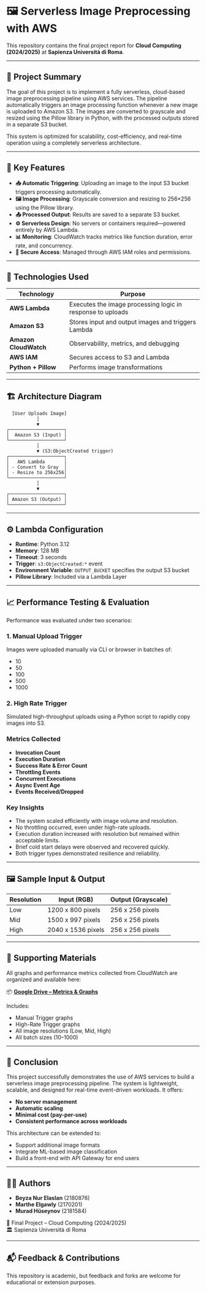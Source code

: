 # 🖼️ Serverless Image Preprocessing with AWS

This repository contains the final project report for **Cloud Computing (2024/2025)** at **Sapienza Università di Roma**.

---

## 📘 Project Summary

The goal of this project is to implement a fully serverless, cloud-based image preprocessing pipeline using AWS services. The pipeline automatically triggers an image processing function whenever a new image is uploaded to Amazon S3. The images are converted to grayscale and resized using the Pillow library in Python, with the processed outputs stored in a separate S3 bucket.

This system is optimized for scalability, cost-efficiency, and real-time operation using a completely serverless architecture.

---

## 🚀 Key Features

- **📥 Automatic Triggering**: Uploading an image to the input S3 bucket triggers processing automatically.
- **🖼️ Image Processing**: Grayscale conversion and resizing to 256×256 using the Pillow library.
- **📤 Processed Output**: Results are saved to a separate S3 bucket.
- **⚙️ Serverless Design**: No servers or containers required—powered entirely by AWS Lambda.
- **📊 Monitoring**: CloudWatch tracks metrics like function duration, error rate, and concurrency.
- **🔐 Secure Access**: Managed through AWS IAM roles and permissions.

---

## 🧰 Technologies Used

| Technology        | Purpose                                                    |
|-------------------|------------------------------------------------------------|
| **AWS Lambda**     | Executes the image processing logic in response to uploads |
| **Amazon S3**      | Stores input and output images and triggers Lambda         |
| **Amazon CloudWatch** | Observability, metrics, and debugging                    |
| **AWS IAM**        | Secures access to S3 and Lambda                            |
| **Python + Pillow**| Performs image transformations                             |

---

## 🏗️ Architecture Diagram

```text
  [User Uploads Image]
           │
           ▼
┌────────────────────┐
│  Amazon S3 (Input) │
└────────────────────┘
           │
           ▼ (S3:ObjectCreated trigger)
┌────────────────────┐
│   AWS Lambda       │
│ - Convert to Gray  │
│ - Resize to 256x256│
└────────────────────┘
           │
           ▼
┌────────────────────┐
│ Amazon S3 (Output) │
└────────────────────┘
```


---

## ⚙️ Lambda Configuration

- **Runtime**: Python 3.12
- **Memory**: 128 MB
- **Timeout**: 3 seconds
- **Trigger**: `s3:ObjectCreated:*` event
- **Environment Variable**: `OUTPUT_BUCKET` specifies the output S3 bucket
- **Pillow Library**: Included via a Lambda Layer

---

## 📈 Performance Testing & Evaluation

Performance was evaluated under two scenarios:

### 1. Manual Upload Trigger

Images were uploaded manually via CLI or browser in batches of:
- 10
- 50
- 100
- 500
- 1000

### 2. High Rate Trigger

Simulated high-throughput uploads using a Python script to rapidly copy images into S3.

### Metrics Collected

- **Invocation Count**
- **Execution Duration**
- **Success Rate & Error Count**
- **Throttling Events**
- **Concurrent Executions**
- **Async Event Age**
- **Events Received/Dropped**

### Key Insights

- The system scaled efficiently with image volume and resolution.
- No throttling occurred, even under high-rate uploads.
- Execution duration increased with resolution but remained within acceptable limits.
- Brief cold start delays were observed and recovered quickly.
- Both trigger types demonstrated resilience and reliability.

---

## 🖼️ Sample Input & Output

| Resolution | Input (RGB)        | Output (Grayscale) |
|------------|--------------------|--------------------|
| Low        | 1200 x 800 pixels  | 256 x 256 pixels   |
| Mid        | 1500 x 997 pixels  | 256 x 256 pixels   |
| High       | 2040 x 1536 pixels | 256 x 256 pixels   |

---

## 📁 Supporting Materials

All graphs and performance metrics collected from CloudWatch are organized and available here:

📦 **[Google Drive – Metrics & Graphs](https://drive.google.com/drive/folders/190IXUecx4ZmLunxUyIfHdl-hzswfxg6B?usp=sharing)**

Includes:
- Manual Trigger graphs
- High-Rate Trigger graphs
- All image resolutions (Low, Mid, High)
- All batch sizes (10–1000)

---

## 🧾 Conclusion

This project successfully demonstrates the use of AWS services to build a serverless image preprocessing pipeline. The system is lightweight, scalable, and designed for real-time event-driven workloads. It offers:

- **No server management**
- **Automatic scaling**
- **Minimal cost (pay-per-use)**
- **Consistent performance across workloads**

This architecture can be extended to:
- Support additional image formats
- Integrate ML-based image classification
- Build a front-end with API Gateway for end users

---

## 👨‍💻 Authors

- **Beyza Nur Elaslan** (2180876)  
- **Marthe Elgawly** (2170201)  
- **Murad Hüseynov** (2181584)

📅 Final Project – Cloud Computing (2024/2025)  
🏛️ Sapienza Università di Roma

---

## 📬 Feedback & Contributions

This repository is academic, but feedback and forks are welcome for educational or extension purposes.
